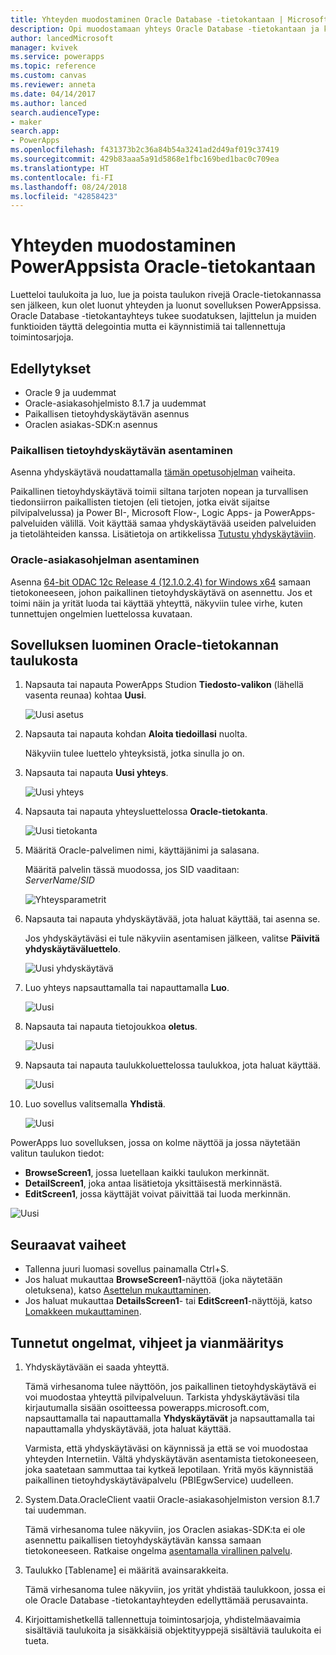 ```yaml
---
title: Yhteyden muodostaminen Oracle Database -tietokantaan | Microsoft Docs
description: Opi muodostamaan yhteys Oracle Database -tietokantaan ja käyttämään sitä sovellusten luomiseen PowerAppsissa.
author: lancedMicrosoft
manager: kvivek
ms.service: powerapps
ms.topic: reference
ms.custom: canvas
ms.reviewer: anneta
ms.date: 04/14/2017
ms.author: lanced
search.audienceType:
- maker
search.app:
- PowerApps
ms.openlocfilehash: f431373b2c36a84b54a3241ad2d49af019c37419
ms.sourcegitcommit: 429b83aaa5a91d5868e1fbc169bed1bac0c709ea
ms.translationtype: HT
ms.contentlocale: fi-FI
ms.lasthandoff: 08/24/2018
ms.locfileid: "42858423"
---
```

# <a name="connect-to-an-oracle-database-from-powerapps"></a>Yhteyden muodostaminen PowerAppsista Oracle-tietokantaan
Luetteloi taulukoita ja luo, lue ja poista taulukon rivejä Oracle-tietokannassa sen jälkeen, kun olet luonut yhteyden ja luonut sovelluksen PowerAppsissa. Oracle Database -tietokantayhteys tukee suodatuksen, lajittelun ja muiden funktioiden täyttä delegointia mutta ei käynnistimiä tai tallennettuja toimintosarjoja.

## <a name="prerequisites"></a>Edellytykset
* Oracle 9 ja uudemmat
* Oracle-asiakasohjelmisto 8.1.7 ja uudemmat
* Paikallisen tietoyhdyskäytävän asennus
* Oraclen asiakas-SDK:n asennus

### <a name="install-an-on-premises-data-gateway"></a>Paikallisen tietoyhdyskäytävän asentaminen
Asenna yhdyskäytävä noudattamalla [tämän opetusohjelman](../gateway-management.md) vaiheita.

Paikallinen tietoyhdyskäytävä toimii siltana tarjoten nopean ja turvallisen tiedonsiirron paikallisten tietojen (eli tietojen, jotka eivät sijaitse pilvipalvelussa) ja Power BI-, Microsoft Flow-, Logic Apps- ja PowerApps-palveluiden välillä. Voit käyttää samaa yhdyskäytävää useiden palveluiden ja tietolähteiden kanssa. Lisätietoja on artikkelissa [Tutustu yhdyskäytäviin](../gateway-reference.md).

### <a name="install-oracle-client"></a>Oracle-asiakasohjelman asentaminen
Asenna [64-bit ODAC 12c Release 4 (12.1.0.2.4) for Windows x64](http://www.oracle.com/technetwork/database/windows/downloads/index-090165.html) samaan tietokoneeseen, johon paikallinen tietoyhdyskäytävä on asennettu. Jos et toimi näin ja yrität luoda tai käyttää yhteyttä, näkyviin tulee virhe, kuten tunnettujen ongelmien luettelossa kuvataan.

## <a name="create-an-app-from-a-table-in-an-oracle-database"></a>Sovelluksen luominen Oracle-tietokannan taulukosta
1. Napsauta tai napauta PowerApps Studion **Tiedosto-valikon** (lähellä vasenta reunaa) kohtaa **Uusi**.
   
   ![Uusi asetus](./media/connection-oracledb/new-app.png)
2. Napsauta tai napauta kohdan **Aloita tiedoillasi** nuolta.
   
      Näkyviin tulee luettelo yhteyksistä, jotka sinulla jo on.
3. Napsauta tai napauta **Uusi yhteys**.
   
   ![Uusi yhteys](./media/connection-oracledb/new-connection.png)
4. Napsauta tai napauta yhteysluettelossa **Oracle-tietokanta**.
   
   ![Uusi tietokanta](./media/connection-oracledb/oracle-db.png)
5. Määritä Oracle-palvelimen nimi, käyttäjänimi ja salasana.
   
    Määritä palvelin tässä muodossa, jos SID vaaditaan:<br>
    *ServerName*/*SID*
   
   ![Yhteysparametrit](./media/connection-oracledb/connection-params.png)
6. Napsauta tai napauta yhdyskäytävää, jota haluat käyttää, tai asenna se.
   
    Jos yhdyskäytäväsi ei tule näkyviin asentamisen jälkeen, valitse **Päivitä yhdyskäytäväluettelo**.
   
   ![Uusi yhdyskäytävä](./media/connection-oracledb/choose-gateway.png)
7. Luo yhteys napsauttamalla tai napauttamalla **Luo**.
   
   ![Uusi](./media/connection-oracledb/create-button.png)
8. Napsauta tai napauta tietojoukkoa **oletus**.
   
   ![Uusi](./media/connection-oracledb/choose-dataset.png)
9. Napsauta tai napauta taulukkoluettelossa taulukkoa, jota haluat käyttää.
   
   ![Uusi](./media/connection-oracledb/choose-table.png)
10. Luo sovellus valitsemalla **Yhdistä**.
    
    ![Uusi](./media/connection-oracledb/connect-button.png)

PowerApps luo sovelluksen, jossa on kolme näyttöä ja jossa näytetään valitun taulukon tiedot:

* **BrowseScreen1**, jossa luetellaan kaikki taulukon merkinnät.
* **DetailScreen1**, joka antaa lisätietoja yksittäisestä merkinnästä.
* **EditScreen1**, jossa käyttäjät voivat päivittää tai luoda merkinnän.

![Uusi](./media/connection-oracledb/afd-app.png)

## <a name="next-steps"></a>Seuraavat vaiheet
* Tallenna juuri luomasi sovellus painamalla Ctrl+S.
* Jos haluat mukauttaa **BrowseScreen1**-näyttöä (joka näytetään oletuksena), katso [Asettelun mukauttaminen](../customize-layout-sharepoint.md).
* Jos haluat mukauttaa **DetailsScreen1**- tai **EditScreen1**-näyttöjä, katso [Lomakkeen mukauttaminen](../customize-forms-sharepoint.md).

## <a name="known-issues-tips-and-troubleshooting"></a>Tunnetut ongelmat, vihjeet ja vianmääritys
1. Yhdyskäytävään ei saada yhteyttä.
   
    Tämä virhesanoma tulee näyttöön, jos paikallinen tietoyhdyskäytävä ei voi muodostaa yhteyttä pilvipalveluun. Tarkista yhdyskäytäväsi tila kirjautumalla sisään osoitteessa powerapps.microsoft.com, napsauttamalla tai napauttamalla **Yhdyskäytävät** ja napsauttamalla tai napauttamalla yhdyskäytävää, jota haluat käyttää.
   
    Varmista, että yhdyskäytäväsi on käynnissä ja että se voi muodostaa yhteyden Internetiin. Vältä yhdyskäytävän asentamista tietokoneeseen, joka saatetaan sammuttaa tai kytkeä lepotilaan. Yritä myös käynnistää paikallinen tietoyhdyskäytäväpalvelu (PBIEgwService) uudelleen.
2. System.Data.OracleClient vaatii Oracle-asiakasohjelmiston version 8.1.7 tai uudemman.
   
    Tämä virhesanoma tulee näkyviin, jos Oraclen asiakas-SDK:ta ei ole asennettu paikallisen tietoyhdyskäytävän kanssa samaan tietokoneeseen. Ratkaise ongelma [asentamalla virallinen palvelu](https://go.microsoft.com/fwlink/p/?LinkID=272376).
3. Taulukko [Tablename] ei määritä avainsarakkeita.
   
    Tämä virhesanoma tulee näkyviin, jos yrität yhdistää taulukkoon, jossa ei ole Oracle Database -tietokantayhteyden edellyttämää perusavainta.
4. Kirjoittamishetkellä tallennettuja toimintosarjoja, yhdistelmäavaimia sisältäviä taulukoita ja sisäkkäisiä objektityyppejä sisältäviä taulukoita ei tueta.


